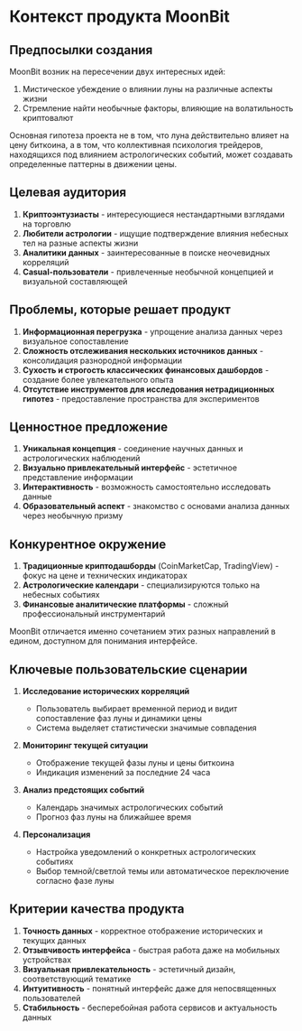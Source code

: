 # Контекст продукта MoonBit

## Предпосылки создания

MoonBit возник на пересечении двух интересных идей:

1. Мистическое убеждение о влиянии луны на различные аспекты жизни
2. Стремление найти необычные факторы, влияющие на волатильность криптовалют

Основная гипотеза проекта не в том, что луна действительно влияет на цену биткоина, а в том, что коллективная психология трейдеров, находящихся под влиянием астрологических событий, может создавать определенные паттерны в движении цены.

## Целевая аудитория

1. **Криптоэнтузиасты** - интересующиеся нестандартными взглядами на торговлю
2. **Любители астрологии** - ищущие подтверждение влияния небесных тел на разные аспекты жизни
3. **Аналитики данных** - заинтересованные в поиске неочевидных корреляций
4. **Casual-пользователи** - привлеченные необычной концепцией и визуальной составляющей

## Проблемы, которые решает продукт

1. **Информационная перегрузка** - упрощение анализа данных через визуальное сопоставление
2. **Сложность отслеживания нескольких источников данных** - консолидация разнородной информации
3. **Сухость и строгость классических финансовых дашбордов** - создание более увлекательного опыта
4. **Отсутствие инструментов для исследования нетрадиционных гипотез** - предоставление пространства для экспериментов

## Ценностное предложение

1. **Уникальная концепция** - соединение научных данных и астрологических наблюдений
2. **Визуально привлекательный интерфейс** - эстетичное представление информации
3. **Интерактивность** - возможность самостоятельно исследовать данные
4. **Образовательный аспект** - знакомство с основами анализа данных через необычную призму

## Конкурентное окружение

1. **Традиционные криптодашборды** (CoinMarketCap, TradingView) - фокус на цене и технических индикаторах
2. **Астрологические календари** - специализируются только на небесных событиях
3. **Финансовые аналитические платформы** - сложный профессиональный инструментарий

MoonBit отличается именно сочетанием этих разных направлений в едином, доступном для понимания интерфейсе.

## Ключевые пользовательские сценарии

1. **Исследование исторических корреляций**

   - Пользователь выбирает временной период и видит сопоставление фаз луны и динамики цены
   - Система выделяет статистически значимые совпадения

2. **Мониторинг текущей ситуации**

   - Отображение текущей фазы луны и цены биткоина
   - Индикация изменений за последние 24 часа

3. **Анализ предстоящих событий**

   - Календарь значимых астрологических событий
   - Прогноз фаз луны на ближайшее время

4. **Персонализация**
   - Настройка уведомлений о конкретных астрологических событиях
   - Выбор темной/светлой темы или автоматическое переключение согласно фазе луны

## Критерии качества продукта

1. **Точность данных** - корректное отображение исторических и текущих данных
2. **Отзывчивость интерфейса** - быстрая работа даже на мобильных устройствах
3. **Визуальная привлекательность** - эстетичный дизайн, соответствующий тематике
4. **Интуитивность** - понятный интерфейс даже для непосвященных пользователей
5. **Стабильность** - бесперебойная работа сервисов и актуальность данных
